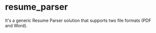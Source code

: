 # resume_parser
It's a generic Resume Parser solution that supports two file formats (PDF and Word).
